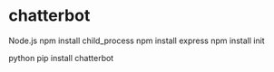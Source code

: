 # chatterbot
Node.js 
npm install child_process
npm install express
npm install init


python
pip install chatterbot
